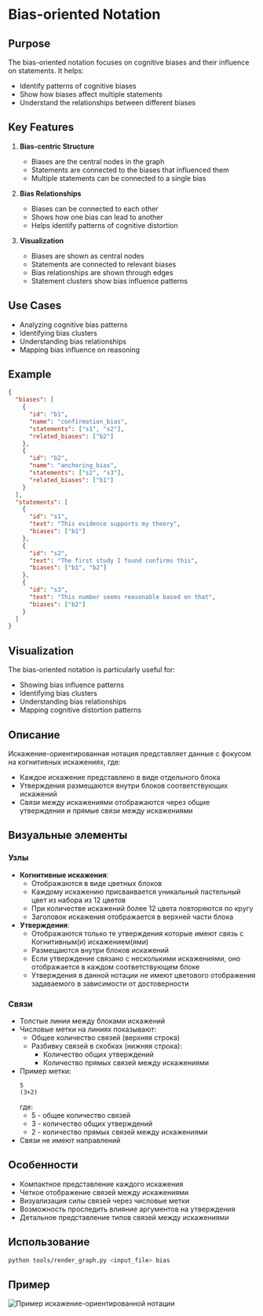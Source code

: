 # Bias-oriented Notation

## Purpose

The bias-oriented notation focuses on cognitive biases and their influence on statements. It helps:
- Identify patterns of cognitive biases
- Show how biases affect multiple statements
- Understand the relationships between different biases

## Key Features

1. **Bias-centric Structure**
   - Biases are the central nodes in the graph
   - Statements are connected to the biases that influenced them
   - Multiple statements can be connected to a single bias

2. **Bias Relationships**
   - Biases can be connected to each other
   - Shows how one bias can lead to another
   - Helps identify patterns of cognitive distortion

3. **Visualization**
   - Biases are shown as central nodes
   - Statements are connected to relevant biases
   - Bias relationships are shown through edges
   - Statement clusters show bias influence patterns

## Use Cases

- Analyzing cognitive bias patterns
- Identifying bias clusters
- Understanding bias relationships
- Mapping bias influence on reasoning

## Example

```json
{
  "biases": [
    {
      "id": "b1",
      "name": "confirmation_bias",
      "statements": ["s1", "s2"],
      "related_biases": ["b2"]
    },
    {
      "id": "b2",
      "name": "anchoring_bias",
      "statements": ["s2", "s3"],
      "related_biases": ["b1"]
    }
  ],
  "statements": [
    {
      "id": "s1",
      "text": "This evidence supports my theory",
      "biases": ["b1"]
    },
    {
      "id": "s2",
      "text": "The first study I found confirms this",
      "biases": ["b1", "b2"]
    },
    {
      "id": "s3",
      "text": "This number seems reasonable based on that",
      "biases": ["b2"]
    }
  ]
}
```

## Visualization

The bias-oriented notation is particularly useful for:
- Showing bias influence patterns
- Identifying bias clusters
- Understanding bias relationships
- Mapping cognitive distortion patterns

## Описание
Искажение-ориентированная нотация представляет данные с фокусом на когнитивных искажениях, где:
- Каждое искажение представлено в виде отдельного блока
- Утверждения размещаются внутри блоков соответствующих искажений
- Связи между искажениями отображаются через общие утверждения и прямые связи между искажениями

## Визуальные элементы

### Узлы
- **Когнитивные искажения**: 
  - Отображаются в виде цветных блоков
  - Каждому искажению присваивается уникальный пастельный цвет из набора из 12 цветов
  - При количестве искажений более 12 цвета повторяются по кругу
  - Заголовок искажения отображается в верхней части блока
- **Утверждения**: 
  - Отображаются только те утверждения которые имеют связь с Когнитивным(и) искажением(ями)
  - Размещаются внутри блоков искажений
  - Если утверждение связано с несколькими искажениями, оно отображается в каждом соответствующем блоке
  - Утверждения в данной нотации не имеют цветового отображения задаваемого в зависимости от достоверности

### Связи
- Толстые линии между блоками искажений
- Числовые метки на линиях показывают:
  - Общее количество связей (верхняя строка)
  - Разбивку связей в скобках (нижняя строка):
    * Количество общих утверждений
    * Количество прямых связей между искажениями
- Пример метки:
  ```
  5
  (3+2)
  ```
  где:
  - 5 - общее количество связей
  - 3 - количество общих утверждений
  - 2 - количество прямых связей между искажениями
- Связи не имеют направлений

## Особенности
- Компактное представление каждого искажения
- Четкое отображение связей между искажениями
- Визуализация силы связей через числовые метки
- Возможность проследить влияние аргументов на утверждения
- Детальное представление типов связей между искажениями

## Использование
```sh
python tools/render_graph.py <input_file> bias
```

## Пример
![Пример искажение-ориентированной нотации](cognitive_ontology_graph_bias.png) 